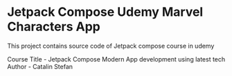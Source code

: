 # Jetpack Compose Udemy Marvel Characters App
This project contains source code of Jetpack compose course in udemy

Course Title - Jetpack Compose Modern App development using latest tech
Author - Catalin Stefan
